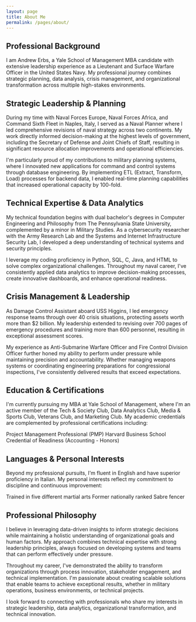 ```yaml
---
layout: page
title: About Me
permalink: /pages/about/
---
```


## Professional Background

I am Andrew Erbs, a Yale School of Management MBA candidate with extensive leadership experience as a Lieutenant and Surface Warfare Officer in the United States Navy. My professional journey combines strategic planning, data analysis, crisis management, and organizational transformation across multiple high-stakes environments.

## Strategic Leadership & Planning

During my time with Naval Forces Europe, Naval Forces Africa, and Command Sixth Fleet in Naples, Italy, I served as a Naval Planner where I led comprehensive revisions of naval strategy across two continents. My work directly informed decision-making at the highest levels of government, including the Secretary of Defense and Joint Chiefs of Staff, resulting in significant resource allocation improvements and operational efficiencies.

I'm particularly proud of my contributions to military planning systems, where I innovated new applications for command and control systems through database engineering. By implementing ETL (Extract, Transform, Load) processes for backend data, I enabled real-time planning capabilities that increased operational capacity by 100-fold.

## Technical Expertise & Data Analytics
My technical foundation begins with dual bachelor's degrees in Computer Engineering and Philosophy from The Pennsylvania State University, complemented by a minor in Military Studies. As a cybersecurity researcher with the Army Research Lab and the Systems and Internet Infrastructure Security Lab, I developed a deep understanding of technical systems and security principles.

I leverage my coding proficiency in Python, SQL, C, Java, and HTML to solve complex organizational challenges. Throughout my naval career, I've consistently applied data analytics to improve decision-making processes, create innovative dashboards, and enhance operational readiness.

## Crisis Management & Leadership
As Damage Control Assistant aboard USS Higgins, I led emergency response teams through over 40 crisis situations, protecting assets worth more than $2 billion. My leadership extended to revising over 700 pages of emergency procedures and training more than 600 personnel, resulting in exceptional assessment scores.

My experience as Anti-Submarine Warfare Officer and Fire Control Division Officer further honed my ability to perform under pressure while maintaining precision and accountability. Whether managing weapons systems or coordinating engineering preparations for congressional inspections, I've consistently delivered results that exceed expectations.

## Education & Certifications
I'm currently pursuing my MBA at Yale School of Management, where I'm an active member of the Tech & Society Club, Data Analytics Club, Media & Sports Club, Veterans Club, and Marketing Club. My academic credentials are complemented by professional certifications including:

Project Management Professional (PMP)
Harvard Business School Credential of Readiness (Accounting - Honors)

## Languages & Personal Interests

Beyond my professional pursuits, I'm fluent in English and have superior proficiency in Italian. My personal interests reflect my commitment to discipline and continuous improvement:

Trained in five different martial arts
Former nationally ranked Sabre fencer

##  Professional Philosophy

I believe in leveraging data-driven insights to inform strategic decisions while maintaining a holistic understanding of organizational goals and human factors. My approach combines technical expertise with strong leadership principles, always focused on developing systems and teams that can perform effectively under pressure.
    
Throughout my career, I've demonstrated the ability to transform organizations through process innovation, stakeholder engagement, and technical implementation. I'm passionate about creating scalable solutions that enable teams to achieve exceptional results, whether in military operations, business environments, or technical projects.

I look forward to connecting with professionals who share my interests in strategic leadership, data analytics, organizational transformation, and technical innovation.